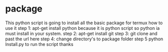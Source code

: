 # package
This python script is going to install all the basic package for termux
how to use it
step 1: apt-get install python
because it is python script so python ia must install in your system.
step 2: apt-get install git
step 3: git clone and past the url here
step 4: change directory's to package folder
step 5 python Install.py to run the script
thanks
